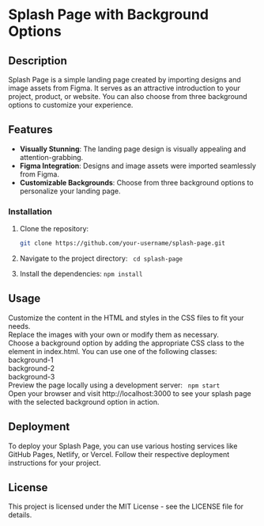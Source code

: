 # Splash Page with Background Options

## Description

Splash Page is a simple landing page created by importing designs and image assets from Figma. It serves as an attractive introduction to your project, product, or website. You can also choose from three background options to customize your experience.

## Features

- **Visually Stunning**: The landing page design is visually appealing and attention-grabbing.
- **Figma Integration**: Designs and image assets were imported seamlessly from Figma.
- **Customizable Backgrounds**: Choose from three background options to personalize your landing page.

### Installation

1. Clone the repository:

   ```bash
   git clone https://github.com/your-username/splash-page.git
2. Navigate to the project directory: ``` cd splash-page```
3. Install the dependencies: ``` npm install ```

## Usage
Customize the content in the HTML and styles in the CSS files to fit your needs.<br>
Replace the images with your own or modify them as necessary.<br>
Choose a background option by adding the appropriate CSS class to the <body> element in index.html. You can use one of the following classes:<br>
background-1 <br>
background-2<br>
background-3<br>
Preview the page locally using a development server: ``` npm start```<br>
Open your browser and visit http://localhost:3000 to see your splash page with the selected background option in action.

## Deployment
To deploy your Splash Page, you can use various hosting services like GitHub Pages, Netlify, or Vercel. Follow their respective deployment instructions for your project.

## License
This project is licensed under the MIT License - see the LICENSE file for details.
